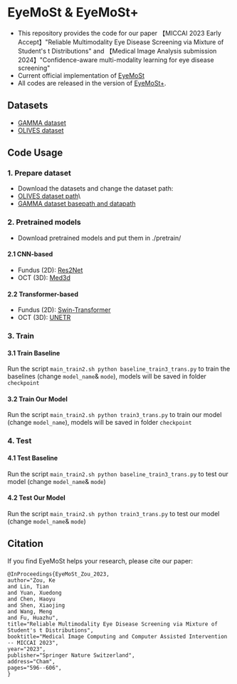 # EyeMoSt & EyeMoSt+
* This repository provides the code for our paper 【MICCAI 2023 Early Accept】"Reliable Multimodality Eye Disease Screening via Mixture of Student's t Distributions" and 【Medical Image Analysis submission 2024】"Confidence-aware multi-modality learning for eye disease screening"
* Current official implementation of [EyeMoSt](https://arxiv.org/abs/2303.09790)
* All codes are released in the version of [EyeMoSt+](https://github.com/Cocofeat/EyeMoSt/tree/main/MedIA%E2%80%9924).

## Datasets
* [GAMMA dataset](https://gamma.grand-challenge.org/)
* [OLIVES dataset](https://doi.org/10.5281/zenodo.7105232)

## Code Usage
### 1. Prepare dataset
* Download the datasets and change the dataset path:
* [OLIVES dataset path](https://github.com/Cocofeat/EyeMoSt/blob/fb471c67beafe70dfb4d67f896d3220ec0a48df3/MedIA%E2%80%9924/train3_trans.py#L409)\
* [GAMMA dataset basepath and datapath](https://github.com/Cocofeat/EyeMoSt/blob/fb471c67beafe70dfb4d67f896d3220ec0a48df3/MedIA%E2%80%9924/train3_trans.py#L431)

### 2. Pretrained models
* Download pretrained models and put them in ./pretrain/

#### 2.1 CNN-based
* Fundus (2D): [Res2Net](https://github.com/LeiJiangJNU/Res2Net)
* OCT (3D):  [Med3d](https://github.com/cshwhale/Med3D)
#### 2.2 Transformer-based
* Fundus (2D): [Swin-Transformer](https://github.com/microsoft/Swin-Transformer)
* OCT (3D): [UNETR](https://github.com/Project-MONAI/research-contributions/tree/main/UNETR)

### 3. Train
#### 3.1 Train Baseline
Run the script ```main_train2.sh python baseline_train3_trans.py``` to train the baselines (change ``` model_name ```& ```mode```), models will be saved in folder ```checkpoint```
#### 3.2 Train Our Model
Run the script ```main_train2.sh python train3_trans.py``` to train our model (change ``` model_name ```), models will be saved in folder ```checkpoint```
### 4. Test
#### 4.1 Test Baseline
Run the script ```main_train2.sh python baseline_train3_trans.py``` to test our model  (change ``` model_name ```& ```mode```)
#### 4.2 Test Our Model
Run the script ```main_train2.sh python train3_trans.py``` to test our model (change ``` model_name ```& ```mode```)
## Citation
If you find EyeMoSt helps your research, please cite our paper:
```
@InProceedings{EyeMoSt_Zou_2023,
author="Zou, Ke
and Lin, Tian
and Yuan, Xuedong
and Chen, Haoyu
and Shen, Xiaojing
and Wang, Meng
and Fu, Huazhu",
title="Reliable Multimodality Eye Disease Screening via Mixture of Student's t Distributions",
booktitle="Medical Image Computing and Computer Assisted Intervention -- MICCAI 2023",
year="2023",
publisher="Springer Nature Switzerland",
address="Cham",
pages="596--606",
}
```
